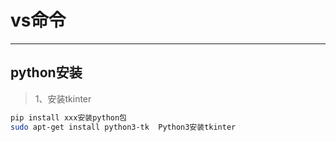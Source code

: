 # vs命令
------------

## python安装
>1、安装tkinter
```bash
pip install xxx安装python包
sudo apt-get install python3-tk  Python3安装tkinter
```


